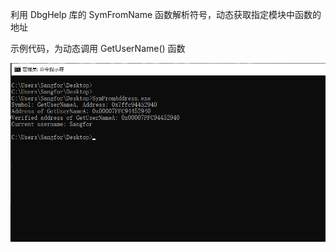 利用 DbgHelp 库的 SymFromName 函数解析符号，动态获取指定模块中函数的地址 




示例代码，为动态调用 GetUserName() 函数

![1](https://github.com/Haunted-Banshee/SymFromAddress/blob/main/1.png)
